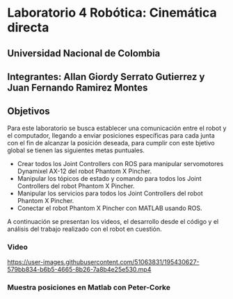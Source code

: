 # Laboratorio 4 Robótica: Cinemática directa
## Universidad Nacional de Colombia
## Integrantes: Allan Giordy Serrato Gutierrez y Juan Fernando Ramirez Montes

## Objetivos

Para este laboratorio se busca establecer una comunicación entre el robot y el computador, llegando a enviar posiciones específicas para cada junta con el fin de alcanzar la posición deseada, para cumplir con este bjetivo global se tienen las siguientes metas puntuales.

- Crear todos los Joint Controllers con ROS para manipular servomotores Dynamixel AX-12 del robot Phantom X Pincher.
- Manipular los tópicos de estado y comando para todos los Joint Controllers del robot Phantom X Pincher.
- Manipular los servicios para todos los Joint Controllers del robot Phantom X Pincher.
- Conectar el robot Phantom X Pincher con MATLAB usando ROS.

A continuación se presentan los videos, el desarrollo desde el código y el análisis del trabajo realizado con el robot en cuestión.


### Video

https://user-images.githubusercontent.com/51063831/195430627-579bb834-b6b5-4665-8b26-7a8b4e25e530.mp4

### Muestra posiciones en Matlab con Peter-Corke



